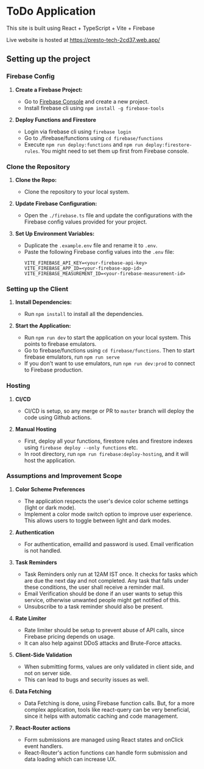 # ToDo Application

This site is built using React + TypeScript + Vite + Firebase

Live website is hosted at https://presto-tech-2cd37.web.app/

## Setting up the project

### Firebase Config

1. **Create a Firebase Project:**

   - Go to [Firebase Console](https://console.firebase.google.com/u/0/) and create a new project.
   - Install firebase cli using `npm install -g firebase-tools`

2. **Deploy Functions and Firestore**

   - Login via firebase cli using `firebase login`
   - Go to ./firebase/functions using `cd firebase/functions`
   - Execute `npm run deploy:functions` and `npm run deploy:firestore-rules`. You might need to set them up first
     from Firebase console.

### Clone the Repository

1. **Clone the Repo:**

   - Clone the repository to your local system.

2. **Update Firebase Configuration:**

   - Open the `./firebase.ts` file and update the configurations with the Firebase config values provided for your project.

3. **Set Up Environment Variables:**
   - Duplicate the `.example.env` file and rename it to `.env`.
   - Paste the following Firebase config values into the `.env` file:
     ```
     VITE_FIREBASE_API_KEY=<your-firebase-api-key>
     VITE_FIREBASE_APP_ID=<your-firebase-app-id>
     VITE_FIREBASE_MEASUREMENT_ID=<your-firebase-measurement-id>
     ```

### Setting up the Client

1. **Install Dependencies:**

   - Run `npm install` to install all the dependencies.

2. **Start the Application:**
   - Run `npm run dev` to start the application on your local system. This points to firebase emulators.
   - Go to firebase/functions using `cd firebase/functions`. Then to start firebase emulators, run `npm run serve`
   - If you don't want to use emulators, run `npm run dev:prod` to connect to Firebase production.

### Hosting

1. **CI/CD**

   - CI/CD is setup, so any merge or PR to `master` branch will deploy the code using Github actions.

2. **Manual Hosting**

   - First, deploy all your functions, firestore rules and firestore indexes using `firebase deploy --only functions` etc.
   - In root directory, run `npm run firebase:deploy-hosting`, and it will host the application.

### Assumptions and Improvement Scope

1. **Color Scheme Preferences**

   - The application respects the user's device color scheme settings (light or dark mode).
   - Implement a color mode switch option to improve user experience. This allows users to toggle between light and dark modes.

2. **Authentication**

   - For authentication, emailId and password is used. Email verification is not handled.

3. **Task Reminders**

   - Task Reminders only run at 12AM IST once. It checks for tasks which are due the next day and not completed. Any task that falls under these conditions, the user shall receive a reminder mail.
   - Email Verification should be done if an user wants to setup this service, otherwise unwanted people might get
     notified of this.
   - Unsubscribe to a task reminder should also be present.

4. **Rate Limiter**

   - Rate limiter should be setup to prevent abuse of API calls, since Firebase pricing depends on usage.
   - It can also help against DDoS attacks and Brute-Force attacks.

5. **Client-Side Validation**

   - When submitting forms, values are only validated in client side, and not on server side.
   - This can lead to bugs and security issues as well.

6. **Data Fetching**

   - Data Fetching is done, using Firebase function calls. But, for a more complex application, tools like
     react-query can be very beneficial, since it helps with automatic caching and code management.

7. **React-Router actions**

   - Form submissions are managed using React states and onClick event handlers.
   - React-Router's action functions can handle form submission and data loading which can increase UX.

